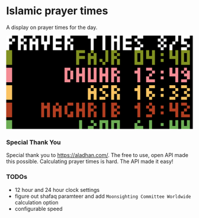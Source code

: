 # Islamic prayer times

A display on prayer times for the day.

![Islamic prayer times](islamic_prayer.gif)
### Special Thank You

Special thank you to https://aladhan.com/.  The free to use, open API made this possible.  Calculating prayer times is hard.  The API made it easy!

### TODOs
* 12 hour and 24 hour clock settings
* figure out shafaq paramteer and add `Moonsighting Committee Worldwide` calculation option
* configurable speed
